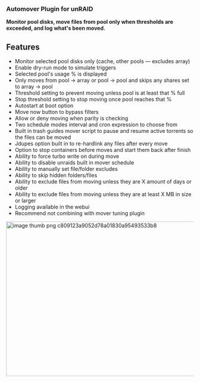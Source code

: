 ### Automover Plugin for unRAID ###

**Monitor pool disks, move files from pool only when thresholds are exceeded, and log what's been moved.**

## Features ##

- Monitor selected pool disks only (cache, other pools — excludes array)
- Enable dry-run mode to simulate triggers
- Selected pool's usage % is displayed
- Only moves from pool -> array or pool -> pool and skips any shares set to array -> pool
- Threshold setting to prevent moving unless pool is at least that % full
- Stop threshold setting to stop moving once pool reaches that %
- Autostart at boot option
- Move now button to bypass filters
- Allow or deny moving when parity is checking
- Two schedule modes interval and cron expression to choose from
- Built in trash guides mover script to pause and resume active torrents so the files can be moved
- Jdupes option built in to re-hardlink any files after every move
- Option to stop containers before moves and start them back after finish
- Ability to force turbo write on during move
- Ability to disable unraids built in mover schedule
- Ability to manually set file/folder excludes
- Ability to skip hidden folders/files
- Ability to exclude files from moving unless they are X amount of days or older
- Ability to exclude files from moving unless they are at least X MB in size or larger
- Logging available in the webui
- Recommend not combining with mover tuning plugin

<img width="1000" height="415" alt="image thumb png c809123a9052d78a01830a95493533b8" src="https://github.com/user-attachments/assets/f35435e4-d795-4df6-a027-648ed752006b" />

